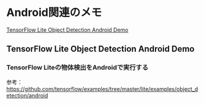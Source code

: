 # Android関連のメモ

[TensorFlow Lite Object Detection Android Demo](#tflite_objectdetection_demo)  

<a id="tflite_objectdetection_demo"></a>

## TensorFlow Lite Object Detection Android Demo

### TensorFlow Liteの物体検出をAndroidで実行する

参考：
https://github.com/tensorflow/examples/tree/master/lite/examples/object_detection/android  

